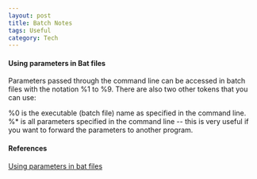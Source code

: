 ```yaml
---
layout: post
title: Batch Notes
tags: Useful
category: Tech
---
```

#### Using parameters in Bat files ####

Parameters passed through the command line can be accessed in batch files with the notation %1 to %9. 
There are also two other tokens that you can use:

%0 is the executable (batch file) name as specified in the command line.
%* is all parameters specified in the command line -- this is very useful if you want to forward the parameters to another program.

#### References ####

[Using parameters in bat files](http://stackoverflow.com/questions/14286457/using-parameters-in-batch-files-at-dos-command-line)  

